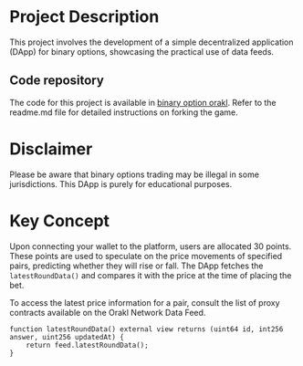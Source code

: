 # Project Description

This project involves the development of a simple decentralized application (DApp) for binary options, showcasing the practical use of data feeds.

## Code repository

The code for this project is available in [binary option orakl](https://github.com/Bisonai/orakl-demo-binary-option). Refer to the readme.md file for detailed instructions on forking the game.

# Disclaimer

Please be aware that binary options trading may be illegal in some jurisdictions. This DApp is purely for educational purposes.

# Key Concept

Upon connecting your wallet to the platform, users are allocated 30 points. These points are used to speculate on the price movements of specified pairs, predicting whether they will rise or fall. The DApp fetches the `latestRoundData()` and compares it with the price at the time of placing the bet.

To access the latest price information for a pair, consult the list of proxy contracts available on the Orakl Network Data Feed.

```solidity
function latestRoundData() external view returns (uint64 id, int256 answer, uint256 updatedAt) {
    return feed.latestRoundData();
}
```
